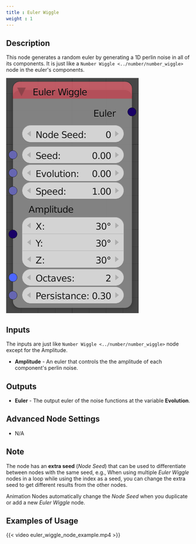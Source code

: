 ```yaml
---
title : Euler Wiggle
weight : 1
---
```


## Description

This node generates a random euler by generating a 1D perlin noise in
all of its components. It is just like a `Number Wiggle
<../number/number_wiggle>` node in the euler's components.

![image](euler_wiggle_node.png)

## Inputs

The inputs are just like `Number Wiggle <../number/number_wiggle>` node
except for the Amplitude.

- **Amplitude** - An euler that controls the the amplitude of each
    component's perlin noise.

## Outputs

- **Euler** - The output euler of the noise functions at the variable
    **Evolution**.

## Advanced Node Settings

- N/A

## Note

The node has an **extra seed** (*Node Seed*) that can be used to
differentiate between nodes with the same seed, e.g., When using
multiple *Euler Wiggle* nodes in a loop while using the index as a seed,
you can change the extra seed to get different results from the other
nodes.

Animation Nodes automatically change the *Node Seed* when you duplicate
or add a new *Euler Wiggle* node.

## Examples of Usage

{{< video euler_wiggle_node_example.mp4 >}}

